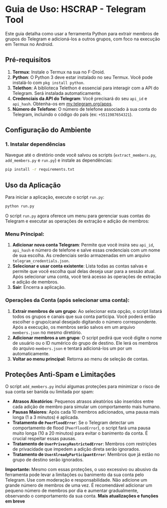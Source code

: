 # Guia de Uso: HSCRAP - Telegram Tool

Este guia detalha como usar a ferramenta Python para extrair membros de grupos do Telegram e adicioná-los a outros grupos, com foco na execução em Termux no Android.

## Pré-requisitos

1.  **Termux**: Instale o Termux na sua no F-Droid.
2.  **Python**: O Python 3 deve estar instalado no seu Termux. Você pode instalá-lo com `pkg install python`.
3.  **Telethon**: A biblioteca Telethon é essencial para interagir com a API do Telegram. Será instalada automaticamente.
4.  **Credenciais da API do Telegram**: Você precisará do seu `api_id` e `api_hash`. Obtenha-os em [my.telegram.org/apps](https://my.telegram.org/apps).
5.  **Número de Telefone**: O número de telefone associado à sua conta do Telegram, incluindo o código do país (ex: `+5511987654321`).

## Configuração do Ambiente

### 1. Instalar dependências

Navegue até o diretório onde você salvou os scripts (`extract_members.py`, `add_members.py` e `run.py`) e instale as dependências:

```bash
pip install -r requirements.txt
```

## Uso da Aplicação

Para iniciar a aplicação, execute o script `run.py`:

```bash
python run.py
```

O script `run.py` agora oferece um menu para gerenciar suas contas do Telegram e executar as operações de extração e adição de membros:

### Menu Principal:

1.  **Adicionar nova conta Telegram**: Permite que você insira seu `api_id`, `api_hash` e número de telefone e salve essas credenciais com um nome de sua escolha. As credenciais serão armazenadas em um arquivo `telegram_credentials.json`.
2.  **Selecionar e usar conta existente**: Lista todas as contas salvas e permite que você escolha qual delas deseja usar para a sessão atual. Após selecionar uma conta, você terá acesso às operações de extração e adição de membros.
3.  **Sair**: Encerra a aplicação.

### Operações da Conta (após selecionar uma conta):

1.  **Extrair membros de um grupo**: Ao selecionar esta opção, o script listará todos os grupos e canais que sua conta participa. Você poderá então escolher o grupo/canal desejado digitando o número correspondente. Após a execução, os membros serão salvos em um arquivo `members.json` no mesmo diretório.
2.  **Adicionar membros a um grupo**: O script pedirá que você digite o nome de usuário ou o ID numérico do grupo de destino. Ele lerá os membros do arquivo `members.json` e tentará adicioná-los um por um automaticamente.
3.  **Voltar ao menu principal**: Retorna ao menu de seleção de contas.

## Proteções Anti-Spam e Limitações

O script `add_members.py` inclui algumas proteções para minimizar o risco de sua conta ser banida ou limitada por spam:

*   **Atrasos Aleatórios**: Pequenos atrasos aleatórios são inseridos entre cada adição de membro para simular um comportamento mais humano.
*   **Pausas Maiores**: Após cada 10 membros adicionados, uma pausa mais longa (1 a 3 minutos) é aplicada.
*   **Tratamento de `PeerFloodError`**: Se o Telegram detectar um comportamento de flood (`PeerFloodError`), o script fará uma pausa muito longa (10 a 20 minutos) para evitar o banimento da conta. É crucial respeitar essas pausas.
*   **Tratamento de `UserPrivacyRestrictedError`**: Membros com restrições de privacidade que impedem a adição direta serão ignorados.
*   **Tratamento de `UserAlreadyParticipantError`**: Membros que já estão no grupo de destino serão ignorados.

**Importante:** Mesmo com essas proteções, o uso excessivo ou abusivo da ferramenta pode levar a limitações ou banimento da sua conta pelo Telegram. Use com moderação e responsabilidade. Não adicione um grande número de membros de uma vez. É recomendável adicionar um pequeno número de membros por dia e aumentar gradualmente, observando o comportamento da sua conta.
**Mais atualizações e funções em breve**
